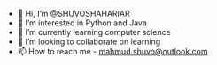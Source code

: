 - 👋 Hi, I’m @SHUVOSHAHARIAR
- 👀 I’m interested in Python and Java 
- 🌱 I’m currently learning computer science
- 💞️ I’m looking to collaborate on learning
- 📫 How to reach me - mahmud.shuvo@outlook.com

<!---
SHUVOSHAHARIAR/SHUVOSHAHARIAR is a ✨ special ✨ repository because its `README.md` (this file) appears on your GitHub profile.
You can click the Preview link to take a look at your changes.
--->
